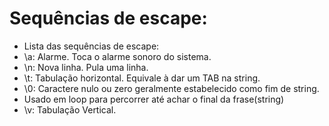 # Sequências de escape:
- Lista das sequências de escape:
- \a:
Alarme. Toca o alarme sonoro do sistema.
- \n: 
Nova linha. Pula uma linha.
- \t: 
Tabulação horizontal. Equivale à dar um TAB na string.
- \0:
Caractere nulo ou zero geralmente estabelecido como fim de string.
- Usado em loop para percorrer até achar o final da frase(string)
- \v:
Tabulação Vertical.


